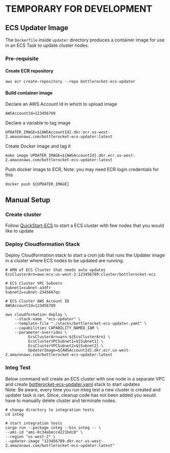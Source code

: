 # TEMPORARY FOR DEVELOPMENT

## ECS Updater Image

The `Dockerfile` inside `updater` directory produces a container image for use in an ECS Task to
update cluster nodes.

### Pre-requisite

#### Create ECR repository

```
aws ecr create-repository --repo bottlerocket-ecs-updater
```

#### Build container image
Declare an AWS Account Id in which to upload image

```
AWSAccountId=123456789
```

Declare a variable to tag image

```
UPDATER_IMAGE=${AWSAccountId}.dkr.ecr.us-west-2.amazonaws.com/bottlerocket-ecs-updater:latest
```

Create Docker image and tag it

```
make image UPDATER_IMAGE=${AWSAccountId}.dkr.ecr.us-west-2.amazonaws.com/bottlerocket-ecs-updater:latest
```

Push docker image to ECR, 
Note: you may need ECR login credentials for this

```
docker push ${UPDATER_IMAGE}
```

## Manual Setup

### Create cluster

Follow [QuickStart-ECS](https://github.com/bottlerocket-os/bottlerocket/blob/develop/QUICKSTART-ECS.md) to start a ECS cluster with few nodes that you would like to update

### Deploy Cloudformation Stack

Deploy Cloudformation stack to start a cron job that runs the Updater image in a cluster where ECS nodes to be updated are running.

```
# ARN of ECS Cluster that needs auto updates
EcsClusterArn=aws:ecs:us-west-2:123456789:cluster/bottlerocket-ecs

# ECS Cluster VPC Subnets
Subnet1=subnet-a3dfr
Subnet2=subnet-2345667qs 

# ECS Cluster AWS Account ID
AWSAccountId=123456789

aws cloudformation deploy \
    --stack-name  "ecs-updater" \
    --template-file "./stacks/bottlerocket-ecs-updater.yaml" \
    --capabilities CAPABILITY_NAMED_IAM \
    --parameter-overrides \
          EcsClusterArn=arn:${EcsClusterArn} \
          EcsClusterVPCSubnet1=${Subnet1} \
          EcsClusterVPCSubnet2=${Subnet2} \
          UpdaterImage=${AWSAccountId}.dkr.ecr.us-west-2.amazonaws.com/bottlerocket-ecs-updater:latest
```

### Integ Test


Below command will create an ECS cluster with one node in a separate VPC and create [bottlerocket-ecs-updater.yaml](stacks/bottlerocket-ecs-updater.yaml) stack to start updates  
Note: Be aware, every time you run integ test a new cluster is created and updater task is ran. Since, cleanup code has not been added you would have to manually delete cluster and terminate nodes.  
```shell
# change directory to integration tests
cd integ

# start integration tests
cargo run --package integ --bin integ -- \
--ami-id "ami-0c34abecc4221bdc8" \
--region "us-west-2" \
--updater-image "123456789.dkr.ecr.us-west-2.amazonaws.com/bottlerocket-ecs-updater:latest"
```


